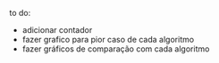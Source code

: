 to do:
- adicionar contador
- fazer grafico para pior caso de cada algoritmo
- fazer gráficos de comparação com cada algoritmo